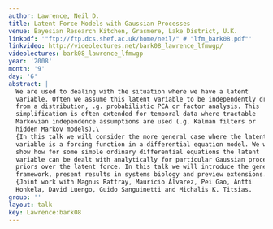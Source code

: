 ```yaml
---
author: Lawrence, Neil D.
title: Latent Force Models with Gaussian Processes
venue: Bayesian Research Kitchen, Grasmere, Lake District, U.K.
linkpdf: '"ftp://ftp.dcs.shef.ac.uk/home/neil/" # "lfm_bark08.pdf"'
linkvideo: http://videolectures.net/bark08_lawrence_lfmwgp/
videolectures: bark08_lawrence_lfmwgp
year: '2008'
month: '9'
day: '6'
abstract: |
  We are used to dealing with the situation where we have a latent
  variable. Often we assume this latent variable to be independently drawn
  from a distribution, .g. probabilistic PCA or factor analysis. This
  simplification is often extended for temporal data where tractable
  Markovian independence assumptions are used (.g. Kalman filters or
  hidden Markov models).\
  {In this talk we will consider the more general case where the latent
  variable is a forcing function in a differential equation model. We will
  show how for some simple ordinary differential equations the latent
  variable can be dealt with analytically for particular Gaussian process
  priors over the latent force. In this talk we will introduce the general
  framework, present results in systems biology and preview extensions.\
  {Joint work with Magnus Rattray, Mauricio Álvarez, Pei Gao, Antti
  Honkela, David Luengo, Guido Sanguinetti and Michalis K. Titsias.
group: ''
layout: talk
key: Lawrence:bark08
---
```


